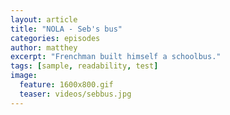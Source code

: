 ```yaml
---
layout: article
title: "NOLA - Seb's bus"
categories: episodes
author: matthey
excerpt: "Frenchman built himself a schoolbus."
tags: [sample, readability, test]
image:
  feature: 1600x800.gif
  teaser: videos/sebbus.jpg
---
```

